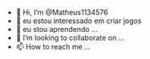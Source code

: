 - 👋 Hi, I’m @Matheus1134576
- 👀 eu estou interessado em criar jogos
- 🌱 eu stou aprendendo ...
- 💞️ I’m looking to collaborate on ...
- 📫 How to reach me ...

<!---
Matheus1134576/Matheus1134576 is a ✨ special ✨ repository because its `README.md` (this file) appears on your GitHub profile.
You can click the Preview link to take a look at your changes.
--->
